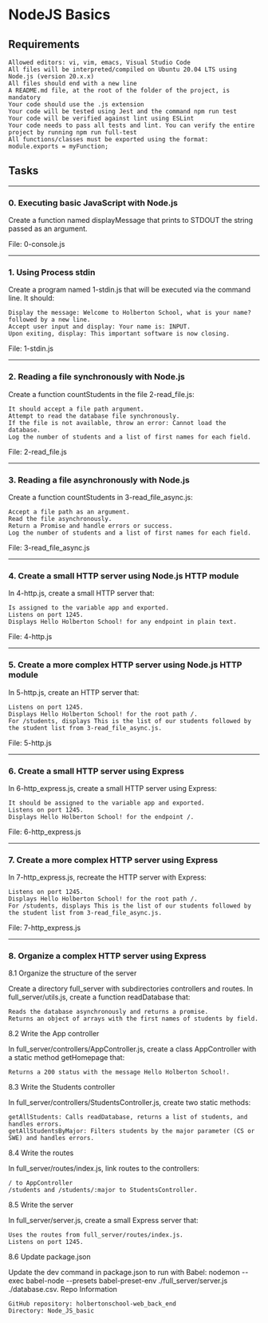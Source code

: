 # NodeJS Basics

## Requirements

    Allowed editors: vi, vim, emacs, Visual Studio Code
    All files will be interpreted/compiled on Ubuntu 20.04 LTS using Node.js (version 20.x.x)
    All files should end with a new line
    A README.md file, at the root of the folder of the project, is mandatory
    Your code should use the .js extension
    Your code will be tested using Jest and the command npm run test
    Your code will be verified against lint using ESLint
    Your code needs to pass all tests and lint. You can verify the entire project by running npm run full-test
    All functions/classes must be exported using the format: module.exports = myFunction;

## Tasks

---

### 0. Executing basic JavaScript with Node.js

Create a function named displayMessage that prints to STDOUT the string passed as an argument.

File: 0-console.js

---

### 1. Using Process stdin

Create a program named 1-stdin.js that will be executed via the command line. It should:

    Display the message: Welcome to Holberton School, what is your name? followed by a new line.
    Accept user input and display: Your name is: INPUT.
    Upon exiting, display: This important software is now closing.

File: 1-stdin.js

---

### 2. Reading a file synchronously with Node.js

Create a function countStudents in the file 2-read_file.js:

    It should accept a file path argument.
    Attempt to read the database file synchronously.
    If the file is not available, throw an error: Cannot load the database.
    Log the number of students and a list of first names for each field.

File: 2-read_file.js

---

### 3. Reading a file asynchronously with Node.js

Create a function countStudents in 3-read_file_async.js:

    Accept a file path as an argument.
    Read the file asynchronously.
    Return a Promise and handle errors or success.
    Log the number of students and a list of first names for each field.

File: 3-read_file_async.js

---

### 4. Create a small HTTP server using Node.js HTTP module

In 4-http.js, create a small HTTP server that:

    Is assigned to the variable app and exported.
    Listens on port 1245.
    Displays Hello Holberton School! for any endpoint in plain text.

File: 4-http.js

---

### 5. Create a more complex HTTP server using Node.js HTTP module

In 5-http.js, create an HTTP server that:

    Listens on port 1245.
    Displays Hello Holberton School! for the root path /.
    For /students, displays This is the list of our students followed by the student list from 3-read_file_async.js.

File: 5-http.js

---

### 6. Create a small HTTP server using Express

In 6-http_express.js, create a small HTTP server using Express:

    It should be assigned to the variable app and exported.
    Listens on port 1245.
    Displays Hello Holberton School! for the endpoint /.

File: 6-http_express.js

---

### 7. Create a more complex HTTP server using Express

In 7-http_express.js, recreate the HTTP server with Express:

    Listens on port 1245.
    Displays Hello Holberton School! for the root path /.
    For /students, displays This is the list of our students followed by the student list from 3-read_file_async.js.

File: 7-http_express.js

---

### 8. Organize a complex HTTP server using Express

8.1 Organize the structure of the server

Create a directory full_server with subdirectories controllers and routes. In full_server/utils.js, create a function readDatabase that:

    Reads the database asynchronously and returns a promise.
    Returns an object of arrays with the first names of students by field.

8.2 Write the App controller

In full_server/controllers/AppController.js, create a class AppController with a static method getHomepage that:

    Returns a 200 status with the message Hello Holberton School!.

8.3 Write the Students controller

In full_server/controllers/StudentsController.js, create two static methods:

    getAllStudents: Calls readDatabase, returns a list of students, and handles errors.
    getAllStudentsByMajor: Filters students by the major parameter (CS or SWE) and handles errors.

8.4 Write the routes

In full_server/routes/index.js, link routes to the controllers:

    / to AppController
    /students and /students/:major to StudentsController.

8.5 Write the server

In full_server/server.js, create a small Express server that:

    Uses the routes from full_server/routes/index.js.
    Listens on port 1245.

8.6 Update package.json

Update the dev command in package.json to run with Babel:
nodemon --exec babel-node --presets babel-preset-env ./full_server/server.js ./database.csv.
Repo Information

    GitHub repository: holbertonschool-web_back_end
    Directory: Node_JS_basic
